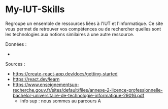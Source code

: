 # My-IUT-Skills

Regroupe un ensemble de ressources liées à l'IUT et l'informatique.
Ce site vous permet de retrouver vos compétences ou de rechercher quelles sont les technologies aux notions similaires à une autre ressource.

Données :

-

Sources :

- https://create-react-app.dev/docs/getting-started
- https://react.dev/learn
- https://www.enseignementsup-recherche.gouv.fr/sites/default/files/annexe-2-licence-professionnelle-bachelor-universitaire-de-technologie-informatique-29016.pdf
  - info sup : nous sommes au parcours A
